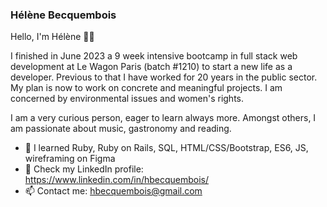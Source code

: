 ### Hélène Becquembois

Hello, I'm Hélène 👋🏼

I finished in June 2023 a 9 week intensive bootcamp in full stack web development at Le Wagon Paris (batch #1210) to start a new life as a developer. Previous to that I have worked for 20 years in the public sector. My plan is now to work on concrete and meaningful projects. I am concerned by environmental issues and women's rights. 

I am a very curious person, eager to learn always more. Amongst others, I am passionate about music, gastronomy and reading.

- 🌱 I learned Ruby, Ruby on Rails, SQL, HTML/CSS/Bootstrap, ES6, JS, wireframing on Figma
- 💼 Check my LinkedIn profile: https://www.linkedin.com/in/hbecquembois/
- 📫 Contact me: hbecquembois@gmail.com


<!--
**HBecquembois/HBecquembois** is a ✨ _special_ ✨ repository because its `README.md` (this file) appears on your GitHub profile.

Here are some ideas to get you started:

- 🔭 I’m currently working on ...
- 🌱 I’m currently learning ...
- 👯 I’m looking to collaborate on ...
- 🤔 I’m looking for help with ...
- 💬 Ask me about ...
- 📫 How to reach me: ...
- 😄 Pronouns: ...
- ⚡ Fun fact: ...
-->
